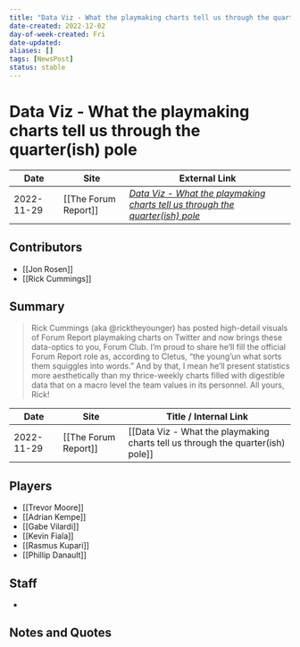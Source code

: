 ```yaml
---
title: "Data Viz - What the playmaking charts tell us through the quarter(ish) pole"
date-created: 2022-12-02
day-of-week-created: Fri
date-updated: 
aliases: []
tags: [NewsPost]
status: stable
---
```


# Data Viz - What the playmaking charts tell us through the quarter(ish) pole

| Date       | Site                 | External Link                                                                                                                                                                        |
| ---------- | -------------------- | ------------------------------------------------------------------------------------------------------------------------------------------------------------------------------------ |
| 2022-11-29 | [[The Forum Report]] | [*Data Viz - What the playmaking charts tell us through the quarter(ish) pole*](https://theforumreport.com/data-viz-what-the-playmaking-charts-tell-us-through-the-quarterish-pole/) |

## Contributors
- [[Jon Rosen]]
- [[Rick Cummings]]

## Summary
> Rick Cummings (aka @ricktheyounger) has posted high-detail visuals of Forum Report playmaking charts on Twitter and now brings these data-optics to you, Forum Club. I’m proud to share he’ll fill the official Forum Report role as, according to Cletus, “the young’un what sorts them squiggles into words.” And by that, I mean he’ll present statistics more aesthetically than my thrice-weekly charts filled with digestible data that on a macro level the team values in its personnel. All yours, Rick!

| Date       | Site                 | Title / Internal Link                                                           |
| ---------- | -------------------- | ------------------------------------------------------------------------------- |
| 2022-11-29 | [[The Forum Report]] | [[Data Viz - What the playmaking charts tell us through the quarter(ish) pole]] |

## Players
- [[Trevor Moore]]
- [[Adrian Kempe]]
- [[Gabe Vilardi]]
- [[Kevin Fiala]]
- [[Rasmus Kupari]]
- [[Phillip Danault]]

## Staff
- 

## Notes and Quotes
> 

